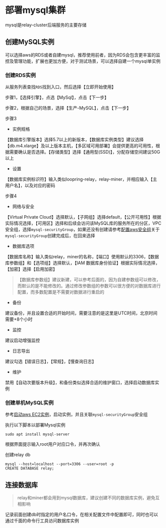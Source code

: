 # 部署mysql集群

mysql是relay-cluster后端服务的主要存储

## 创建MySQL实例
可以选择aws的RDS或者自建mysql，推荐使用前者，因为RDS会包含更丰富的监控及管理功能，扩展也更加方便，对于测试场景，可以选择自建一个mysql单实例

### 创建RDS实例
从服务列表查找`RDS`找到入口，然后选择【立即开始使用】

步骤1，【选择引擎】，点选【MySql】，点击【下一步】

步骤2，根据自己的场景，选择【生产-MySQL】，点击【下一步】

步骤3
* 实例规格

【数据库引擎版本】选择5.7以上的新版本，【数据库实例类型】建议选择【db.m4.xlarge】及以上版本主机，【多区域可用部署】会提供更高的可用性，根据需要确认是否选择。【存储类型】选择【通用型(SSD)】，分配存储空间建议50G以上

* 设置

【数据库实例标识符】输入类似loopring-relay，relay-miner，并相应输入【主用户名】，以及对应的密码

步骤4
* 网络与安全

【Virtual Private Cloud】选择默认，【子网组】选择default，【公开可用性】根据实际情况选择，【可用区】选择和后续会访问该MySQL库的服务所在的分区，VPC安全组，选择`mysql-securityGroup`，如果还没有创建请参考[配置aws安全组](security_group_cn.md)关于`mysql-securityGroup`创建完成后，在回来选择

* 数据库选项

【数据库名称】输入类似relay，miner的名称，【端口】使用默认的3306，【数据库参数组】和【选项组】选择默认，【IAM 数据库身份验证】根据实际情况选择，【加密】选择【启用加密】
> 【数据库参数组】建议新建，可以参考后面的，因为自建参数组可以修改，而默认的是不能修改的。通过修改参数组的参数可以很方便的对数据库进行配置，而多数配置是不需要对数据进行重启的

* 备份

建议备份，并且设置合适的开始时间，需要注意的是这里是UTC时间，北京时间需要+8个小时

* 监控

建议启动增强监控

* 日志导出

建议勾选【错误日志】，【常规】，【慢查询日志】

* 维护

禁用【自动次要版本升级】，和备份类似选择合适的维护窗口，选择启动数据库实例

### 创建单机MySQL实例
参考[启动aws EC2实例](new_ec2_cn.md)，启动实例，并且关联`mysql-securityGroup`安全组

执行以下脚本以部署Mysql实例
```
sudo apt install mysql-server
```
根据界面提示输入root用户对应口令，并再次确认

创建relay db
```
mysql --host=localhost --port=3306 --user=root -p
CREATE DATABASE relay;
```

## 连接数据库

> relay和miner都会用到mysql数据库，建议创建不同的数据库实例，避免互相影响

记录前面创建db时指定的用户名口令，在相关配置文件中配置即可，同时也可以通过千面的命令行工具访问数据库实例